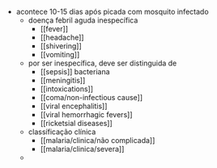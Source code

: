 - acontece 10-15 dias após picada com mosquito infectado
	- doença febril aguda inespecífica
		- [[fever]]
		- [[headache]]
		- [[shivering]]
		- [[vomiting]]
	- por ser inespecífica, deve ser distinguida de
		- [[sepsis]] bacteriana
		- [[meningitis]]
		- [[intoxications]]
		- [[coma/non-infectious cause]]
		- [[viral encephalitis]]
		- [[viral hemorrhagic fevers]]
		- [[ricketsial diseases]]
	- classíficação clínica
		- [[malaria/clinica/não complicada]]
		- [[malaria/clinica/severa]]
	-